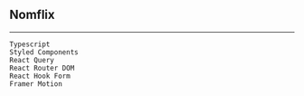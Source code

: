 ## Nomflix
------------
```
Typescript
Styled Components
React Query
React Router DOM
React Hook Form
Framer Motion
```